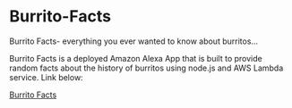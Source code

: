 # Burrito-Facts 
Burrito Facts- everything you ever wanted to know about burritos...



Burrito Facts is a deployed Amazon Alexa App that is built to provide random facts about the history of burritos using node.js and AWS Lambda service. Link below:


[Burrito Facts](https://www.amazon.com/dp/B07QHQCM5V/ref=sr_1_1?keywords=burrito+facts&qid=1554566763&s=digital-skills&sr=1-1-catcorr)
